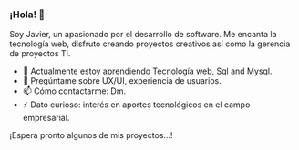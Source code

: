 ### ¡Hola! 👋

Soy Javier, un apasionado por el desarrollo de software. Me encanta la tecnología web, disfruto creando proyectos creativos así como la gerencia de proyectos TI.

- 🌱 Actualmente estoy aprendiendo Tecnología web, Sql and Mysql.
- 💬 Pregúntame sobre UX/UI, experiencia de usuarios.
- 📫 Cómo contactarme: Dm.
- ⚡ Dato curioso: interés en aportes tecnológicos en el campo empresarial.

¡Espera pronto algunos de mis proyectos...!


<!--
**javierhjw/javierhjw** is a ✨ _special_ ✨ repository because its `README.md` (this file) appears on your GitHub profile.

Here are some ideas to get you started:

- 🔭 I’m currently working on ...
- 🌱 I’m currently learning ...
- 👯 I’m looking to collaborate on ...
- 🤔 I’m looking for help with ...
- 💬 Ask me about ...
- 📫 How to reach me: ...
- 😄 Pronouns: ...
- ⚡ Fun fact: ...
-->
